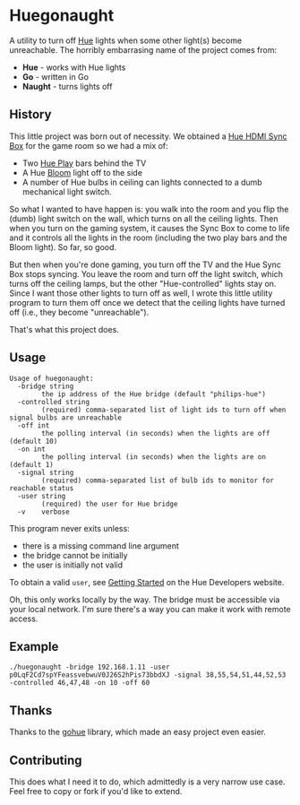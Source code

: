 # Huegonaught

A utility to turn off [Hue](https://www.philips-hue.com/en-us) lights when some other light(s) become unreachable. The horribly embarrasing name of the project comes from:
* **Hue** - works with Hue lights
* **Go** - written in Go
* **Naught** - turns lights off

## History
This little project was born out of necessity. We obtained a [Hue HDMI Sync Box](https://www.philips-hue.com/en-us/p/hue-play-hdmi-sync-box-/046677555221) for the game room so we had a mix of:
* Two [Hue Play](https://www.philips-hue.com/en-us/p/hue-white-and-color-ambiance-play-light-bar-double-pack/7820230U7) bars behind the TV
* A Hue [Bloom](https://www.philips-hue.com/en-us/p/hue-white-and-color-ambiance-bloom-table-lamp/046677560188) light off to the side
* A number of Hue bulbs in ceiling can lights connected to a dumb mechanical light switch.

So what I wanted to have happen is: you walk into the room and you flip the (dumb) light switch on the wall, which turns on all the ceiling lights. Then when you turn on the gaming system, it causes the Sync Box to come to life and it controls all the lights in the room (including the two play bars and the Bloom light). So far, so good.

But then when you're done gaming, you turn off the TV and the Hue Sync Box stops syncing. You leave the room and turn off the light switch, which turns off the ceiling lamps, but the other "Hue-controlled" lights stay on. Since I want those other lights to turn off as well, I wrote this little utility program to turn them off once we detect that the ceiling lights have turned off (i.e., they become "unreachable").

That's what this project does.
## Usage
```
Usage of huegonaught:
  -bridge string
        the ip address of the Hue bridge (default "philips-hue")
  -controlled string
        (required) comma-separated list of light ids to turn off when signal bulbs are unreachable
  -off int
        the polling interval (in seconds) when the lights are off (default 10)
  -on int
        the polling interval (in seconds) when the lights are on (default 1)
  -signal string
        (required) comma-separated list of bulb ids to monitor for reachable status
  -user string
        (required) the user for Hue bridge
  -v    verbose
```
This program never exits unless:
* there is a missing command line argument
* the bridge cannot be initially
* the user is initially not valid

To obtain a valid `user`, see [Getting Started](https://developers.meethue.com/develop/get-started-2/) on the Hue Developers website.

Oh, this only works locally by the way. The bridge must be accessible via your local network. I'm sure there's a way you can make it work with remote access.
## Example
```
./huegonaught -bridge 192.168.1.11 -user p0LqF2Cd7spYFeassvebwuV0J26S2hPis73bbdXJ -signal 38,55,54,51,44,52,53 -controlled 46,47,48 -on 10 -off 60
```
## Thanks
Thanks to the [gohue](https://github.com/Collinux/gohue) library, which made an easy project even easier.
## Contributing
This does what I need it to do, which admittedly is a very narrow use case. Feel free to copy or fork if you'd like to extend.
